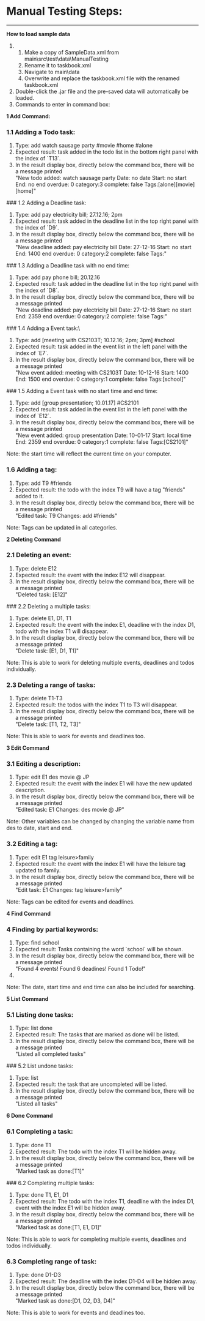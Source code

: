 # Manual Testing Steps:
--------------
<b>How to load sample data </b> <br> 
<ol>
<li><ol><li>Make a copy of SampleData.xml from main\src\test\data\ManualTesting</li>
	 <li>Rename it to taskbook.xml</li>
	 <li>Navigate to main\data</li>
	 <li>Overwrite and replace the taskbook.xml file with the renamed taskbook.xml</li></ol>	
<li>Double-click the .jar file and the pre-saved data will automatically be loaded.</li>
<li>Commands to enter in command box:</li>
</ol>

<b>1 Add Command:</b><br>
### 1.1 Adding a Todo task:
<ol><li>Type: add watch sausage party #movie #home #alone</li>
	<li>Expected result: task added in the todo list in the bottom right panel with the index of `T13`.</li> 
	<li>In the result display box, directly below the command box, there will be a message printed<br>
"New todo added: watch sausage party Date: no date Start: no start End: no end overdue: 0 category:3 complete: false Tags:[alone][movie][home]"</li></ol>
### 1.2 Adding a Deadline task:
<ol><li>Type: add pay electricity bill; 27.12.16; 2pm</li>
	<li>Expected result: task added in the deadline list in the top right panel with the index of `D9`.</li> 
	<li>In the result display box, directly below the command box, there will be a message printed<br>
"New deadline added: pay electricity bill Date: 27-12-16 Start: no start End: 1400 end overdue: 0 category:2 complete: false Tags:"</li></ol>
### 1.3 Adding a Deadline task with no end time:
<ol><li>Type: add pay phone bill; 20.12.16</li>
	<li>Expected result: task added in the deadline list in the top right panel with the index of `D8`.</li> 
	<li>In the result display box, directly below the command box, there will be a message printed<br>
"New deadline added: pay electricity bill Date: 27-12-16 Start: no start End: 2359 end overdue: 0 category:2 complete: false Tags:"</li></ol>
### 1.4 Adding a Event task:\
<ol><li>Type: add [meeting with CS2103T; 10.12.16; 2pm; 3pm] #school</li>
	<li>Expected result: task added in the event list in the left panel with the index of `E7`.</li> 
	<li>In the result display box, directly below the command box, there will be a message printed<br>
"New event added: meeting with CS2103T Date: 10-12-16 Start: 1400 End: 1500 end overdue: 0 category:1 complete: false Tags:[school]"</li></ol>
### 1.5 Adding a Event task with no start time and end time:
<ol><li>Type: add [group presentation; 10.01.17] #CS2101</li>
	<li>Expected result: task added in the event list in the left panel with the index of `E12`.</li> 
	<li>In the result display box, directly below the command box, there will be a message printed<br>
"New event added: group presentation Date: 10-01-17 Start: local time End: 2359 end overdue: 0 category:1 complete: false Tags:[CS2101]"</li></ol>

Note: the start time will reflect the current time on your computer.<br>

### 1.6 Adding a tag:
<ol><li>Type: add T9 #friends</li>
	<li>Expected result: the todo with the index T9 will have a tag "friends" added to it.</li>
	<li>In the result display box, directly below the command box, there will be a message printed<br>
	"Edited task: T9       Changes: add #friends"</li></ol></ol>

Note: Tags can be updated in all categories.<br>

<b>2 Deleting Command</b><br>
### 2.1 Deleting an event:
<ol><li>Type: delete E12</li>
	<li>Expected result: the event with the index E12 will disappear.</li>
	<li>In the result display box, directly below the command box, there will be a message printed<br>
	"Deleted task: [E12]"</li></ol>
### 2.2 Deleting a multiple tasks:
<ol><li>Type: delete E1, D1, T1</li>
	<li>Expected result: the event with the index E1, deadline with the index D1, todo with the index T1 will disappear.</li>
	<li>In the result display box, directly below the command box, there will be a message printed<br>
	"Delete task: [E1, D1, T1]"</li></ol>

Note: This is able to work for deleting multiple events, deadlines and todos individually.<br>		

### 2.3 Deleting a range of tasks:
<ol><li>Type: delete T1-T3</li>
	<li>Expected result: the todos with the index T1 to T3 will disappear.</li>
	<li>In the result display box, directly below the command box, there will be a message printed<br>
	"Delete task: [T1, T2, T3]"</li></ol>

Note: This is able to work for events and deadlines too.<br>	
	
<b>3 Edit Command</b><br>
### 3.1 Editing a description:
<ol><li>Type: edit E1 des movie @ JP</li>
	<li>Expected result: the event with the index E1 will have the new updated description.</li>
	<li>In the result display box, directly below the command box, there will be a message printed<br>
	"Edited task: E1    Changes: des movie @ JP"</li></ol>

Note: Other variables can be changed by changing the variable name from des to date, start and end.<br>

### 3.2 Editing a tag:
<ol><li>Type: edit E1 tag leisure>family</li>
	<li>Expected result: the event with the index E1 will have the leisure tag updated to family.</li>
	<li>In the result display box, directly below the command box, there will be a message printed<br>
	"Edit task: E1     Changes: tag leisure>family"</li></ol>

Note: Tags can be edited for events and deadlines.<br>

<b>4 Find Command</b><br>
### 4 Finding by partial keywords:
<ol><li>Type: find school</li>
<li>Expected result: Tasks containing the word `school` will be shown.</li>
<li>In the result display box, directly below the command box, there will be a message printed<br>
"Found 4 events! Found 6 deadines! Found 1 Todo!"<li></ol>

Note: The date, start time and end time can also be included for searching.<br>

<b>5 List Command</b><br>
### 5.1 Listing done tasks:
<ol><li>Type: list done</li>
	<li>Expected result: The tasks that are marked as done will be listed.</li>
	<li>In the result display box, directly below the command box, there will be a message printed<br>
	"Listed all completed tasks"</li></ol>
### 5.2 List undone tasks:
<ol><li>Type: list</li>
	<li>Expected result: the task that are uncompleted will be listed.</li>
	<li>In the result display box, directly below the command box, there will be a message printed<br>
	"Listed all tasks"</li></ol>
	
<b>6 Done Command</b><br>
### 6.1 Completing a task:
<ol><li>Type: done T1</li>
	<li>Expected result: The todo with the index T1 will be hidden away.</li>
	<li>In the result display box, directly below the command box, there will be a message printed<br>
	"Marked task as done:[T1]"</li></ol>
### 6.2 Completing multiple tasks:
<ol><li>Type: done T1, E1, D1</li>
	<li>Expected result: The todo with the index T1, deadline with the index D1, event with the index E1 will be hidden away.</li>
	<li>In the result display box, directly below the command box, there will be a message printed<br>
	"Marked task as done:[T1, E1, D1]"</li></ol>

Note: This is able to work for completing multiple events, deadlines and todos individually.<br>

### 6.3 Completing range of task:
<ol><li>Type: done D1-D3</li>
	<li>Expected result: The deadline with the index D1-D4 will be hidden away.</li>
	<li>In the result display box, directly below the command box, there will be a message printed<br>
	"Marked task as done:[D1, D2, D3, D4]"</li></ol>

Note: This is able to work for events and deadlines too.<br>


	
